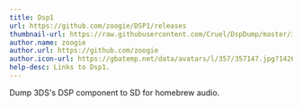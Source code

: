 ```yaml
---
title: Dsp1
url: https://github.com/zoogie/DSP1/releases
thumbnail-url: https://raw.githubusercontent.com/Cruel/DspDump/master/icon.png
author.name: zoogie
author.url: https://github.com/zoogie
author.icon-url: https://gbatemp.net/data/avatars/l/357/357147.jpg?1426471484
help-desc: Links to Dsp1.
---
```


Dump 3DS's DSP component to SD for homebrew audio.
